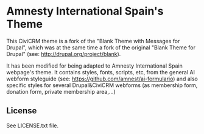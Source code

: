 Amnesty International Spain's Theme
====================================

This CiviCRM theme is a fork of the "Blank Theme with Messages for Drupal", which was at the same time a fork of the original "Blank Theme for Drupal" (see: http://drupal.org/project/blank).

It has been modified for being adapted to Amnesty International Spain webpage's theme.
It contains styles, fonts, scripts, etc, from the general AI webform styleguide (see: https://github.com/amnest/ai-formulario)
and also specific styles for several Drupal&CiviCRM webforms (as membership form, donation form, private membership area,...)

License
-------
See LICENSE.txt file.
